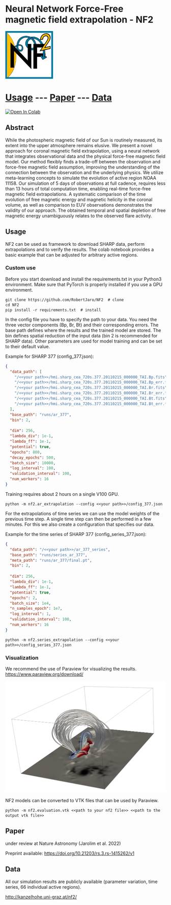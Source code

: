 # Neural Network Force-Free magnetic field extrapolation - NF2
<img src="https://github.com/RobertJaro/NF2/blob/main/images/logo.jpg" width="150" height="150">

# [Usage](#usage) --- [Paper](#paper) --- [Data](#data)

[![Open In Colab](https://colab.research.google.com/assets/colab-badge.svg)](https://colab.research.google.com/github/RobertJaro/NF2/blob/main/example/extrapolation.ipynb)


## Abstract

While the photospheric magnetic field of our Sun is routinely measured, its extent into the upper atmosphere remains elusive.
We present a novel approach for coronal magnetic field extrapolation, using a neural network that integrates observational data and the physical force-free magnetic field model. 
Our method flexibly finds a trade-off between the observation and force-free magnetic field assumption, improving the understanding of the connection between the observation and the underlying physics.
We utilize meta-learning concepts to simulate the evolution of active region NOAA 11158. Our simulation of 5 days of observations at full cadence, requires less than 13 hours of total computation time, enabling real-time force-free magnetic field extrapolations. 
A systematic comparison of the time evolution of free magnetic energy and magnetic helicity in the coronal volume, as well as comparison to EUV observations demonstrates the validity of our approach. The obtained temporal and spatial depletion of free magnetic energy unambiguously relates to the observed flare activity.

## Usage

NF2 can be used as framework to download SHARP data, perform extrapolations and to verify the results. 
The colab notebook provides a basic example that can be adjusted for arbitrary active regions.

### Custom use

Before you start download and install the requirements.txt in your Python3 environment.
Make sure that PyTorch is properly installed if you use a GPU environment.

```
git clone https://github.com/RobertJaro/NF2  # clone
cd NF2
pip install -r requirements.txt  # install
```

In the config file you have to specify the path to your data. You need the three vector components (Bp, Br, Bt) and their corresponding errors.
The base path defines where the results and the trained model are stored. The bin defines spatial reduction of the input data (bin 2 is recommended for SHARP data).
Other parameters are used for model training and can be set to their default value.

Example for SHARP 377 (config_377.json):
```json
{
  "data_path": [
    "/<<your path>>/hmi.sharp_cea_720s.377.20110215_000000_TAI.Bp.fits",
    "/<<your path>>/hmi.sharp_cea_720s.377.20110215_000000_TAI.Bp_err.fits",
    "/<<your path>>/hmi.sharp_cea_720s.377.20110215_000000_TAI.Br.fits",
    "/<<your path>>/hmi.sharp_cea_720s.377.20110215_000000_TAI.Br_err.fits",
    "/<<your path>>/hmi.sharp_cea_720s.377.20110215_000000_TAI.Bt.fits",
    "/<<your path>>/hmi.sharp_cea_720s.377.20110215_000000_TAI.Bt_err.fits"
  ],
  "base_path": "runs/ar_377",
  "bin": 2,

  "dim": 256,
  "lambda_div": 1e-1,
  "lambda_ff": 1e-1,
  "potential": true,
  "epochs": 800,
  "decay_epochs": 500,
  "batch_size": 10000,
  "log_interval": 100,
  "validation_interval": 100,
  "num_workers": 16
}
```

Training requires about 2 hours on a single V100 GPU.

```
python -m nf2.ar_extrapolation --config <<your path>>/config_377.json
```

For the extrapolations of time series we can use the model weights of the previous time step. A single time step can then be performed in a few minutes.
For this we also create a configuration that specifies our data.

Example for the time series of SHARP 377 (config_series_377.json):
```json
{
  "data_path": "/<<your path>>/ar_377_series",
  "base_path": "runs/series_ar_377",
  "meta_path": "runs/ar_377/final.pt",
  "bin": 2,
  
  "dim": 256,
  "lambda_div": 1e-1,
  "lambda_ff": 1e-1,
  "potential": true,
  "epochs": 2,
  "batch_size": 1e4,
  "n_samples_epoch": 1e7,
  "log_interval": 1,
  "validation_interval": 100,
  "num_workers": 16
}
```



``` 
python -m nf2.series_extrapolation --config <<your path>>/config_series_377.json
```

### Visualization

We recommend the use of Paraview for visualizing the results.
https://www.paraview.org/download/ 

![](images/paraview.jpeg)

NF2 models can be converted to VTK files that can be used by Paraview.

``` 
python -m nf2.evaluation.vtk <<path to your nf2 file>> <<path to the output vtk file>>
```

## Paper

under review at Nature Astronomy (Jarolim et al. 2022)

Preprint available: https://doi.org/10.21203/rs.3.rs-1415262/v1

## Data
All our simulation results are publicly available (parameter variation, time series, 66 individual active regions).

http://kanzelhohe.uni-graz.at/nf2/


